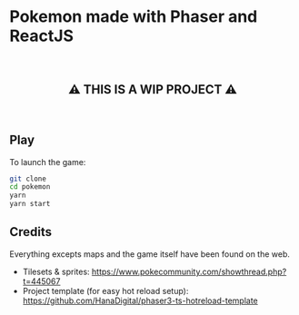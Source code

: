 # Pokemon made with Phaser and ReactJS

<br/>

<h2 style="text-align: center;">⚠️ THIS IS A WIP PROJECT ⚠️</h2>

<br/>

## Play

To launch the game:

```bash
git clone
cd pokemon
yarn
yarn start
```

## Credits

Everything excepts maps and the game itself have been found on the web.

- Tilesets & sprites: https://www.pokecommunity.com/showthread.php?t=445067
- Project template (for easy hot reload setup): https://github.com/HanaDigital/phaser3-ts-hotreload-template
